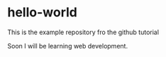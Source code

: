 # hello-world
This is the example repository fro the github tutorial

Soon I will be learning web development.

